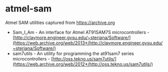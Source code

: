 atmel-sam
=========

Atmel SAM utilities captured from https://archive.org

- Sam_I_Am - An interface for Atmel AT91SAM7S microcontrollers - [http://claymore.engineer.gvsu.edu/~steriana/Software/](https://web.archive.org/web/2013*/http://claymore.engineer.gvsu.edu/~steriana/Software/)
- sam7utils - An utility for programming the at91sam7 series microcontrollers - [http://oss.tekno.us/sam7utils/](https://web.archive.org/web/2012*/http://oss.tekno.us/sam7utils/)

